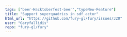 ```yaml
---
tags: ["beer-Hacktoberfest-beer","typeNew-Feature"]
title: "Support superquadrics in sdf actor"
html_url: "https://github.com/fury-gl/fury/issues/320"
user: "Garyfallidis"
repo: "fury-gl/fury"
---
```


